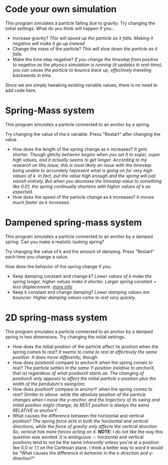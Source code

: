 # Code your own simulation

This program simulates a particle falling due to gravity. Try changing the initial settings. What do you think will happen if you...

- Increase gravity? _This will speed up the particle as it falls. Making it negative will make it go up instead._
- Change the mass of the particle? _This will slow down the particle as it falls._
- Make the time step negative? _If you change the timestep from positive to negative as the physics simulation is running (it updates in real-time), you can cause the particle to bounce back up, effectively traveling backwards in time._

Since we are simply tweaking existing variable values, there is no need to add code here.

# Spring-Mass system

This program simulates a particle connected to an anchor by a spring.

Try changing the value of the k variable. Press "Restart" after changing the value.

- How does the length of the spring change as k increases? *It gets shorter. Though glitchy behavior begins when you set it to super, super high values, and it actually seems to get longer. According to my research on this issue, this is most likely an issue with the timestep being unable to accurately represent what is going on for very high values of k. In fact, put the value high enough and the spring will just vanish entirely. But when you decrease the timestep value to something like 0.01, the spring continually shortens with higher values of k as expected.*
- How does the speed of the particle change as k increases? *It moves much faster as k increases.*

# Dampened spring-mass system

This program simulates a particle connected to an anchor by a damped spring. Can you make a realistic looking spring?

Try changing the value of k and the amount of damping. Press "Restart" each time you change a value.

How does the behavior of the spring change if you:
- Keep damping constant and change k? *Lower values of k make the spring longer, higher values make it shorter. Larger spring constant = less displacement. [more info](https://www.jamesspring.com/news/spring-constant/)*
- Keep k constant and change damping? *Lower damping values are bouncier. Higher damping values come to rest very quickly.* 

# 2D spring-mass system

This program simulates a particle connected to an anchor by a damped spring in two dimensions. Try changing the initial settings.

- How does the initial position of the particle affect its position when the spring comes to rest? *It seems to come to rest at effectively the same position. It does move differently, though.* 
- How does positionX compare to anchorX when the spring comes to rest? _The particle settles in the same Y-position (relative to anchorX, that is) regardless of what positionX starts as. The changing of positionX only appears to affect the initial particle x-position plus the width of the pendulum's swing/arc._
- How does positionY compare to anchorY when the spring comes to rest? _Similar to above: while the absolute position of the particle changes when I move the y-anchor, and the trajectory of its swing and initial position might change, its REST position is always the same RELATIVE to anchorY._
- What causes the difference between the horizontal and vertical position? _The spring force acts in both the horizontal and vertical directions, while the force of gravity only affects the vertical direction. So, vertical has more forces acting on it._ **NOTE:** I do not like the way this question was worded. It is ambiguous -- horizontal and vertical positions tend to not be the same _inherently_ unless you're at a position like 0,0 or 1,1 on the Cartesian plane. I think a better way to word it would be "What causes the difference _in behavior_ in the x-direction and y-direction?" 
